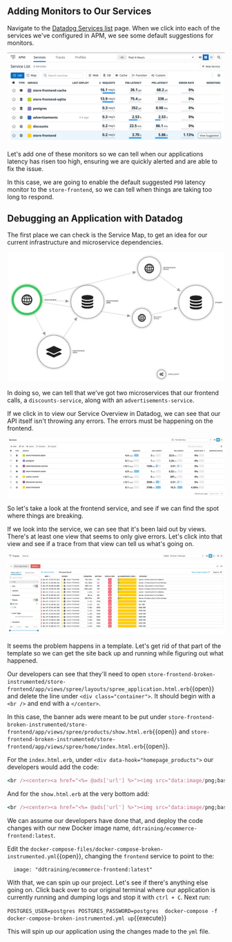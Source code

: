 ## Adding Monitors to Our Services

Navigate to the [Datadog Services list](https://app.datadoghq.com/apm/services) page. When we click into each of the services we've configured in APM, we see some default suggestions for monitors. 

![Suggested Monitors](./assets/suggest-monitors.png)

Let's add one of these monitors so we can tell when our applications latency has risen too high, ensuring we are quickly alerted and are able to fix the issue.

In this case, we are going to enable the default suggested `P90` latency monitor to the `store-frontend`, so we can tell when things are taking too long to respond.

## Debugging an Application with Datadog

The first place we can check is the Service Map, to get an idea for our current infrastructure and microservice dependencies.

![Datadog Service Map](./assets/service-map.png)

In doing so, we can tell that we've got two microservices that our frontend calls, a `discounts-service`, along with an `advertisements-service`.

If we click in to view our Service Overview in Datadog, we can see that our API itself isn't throwing any errors. The errors must be happening on the frontend.

![Services List](./assets/problematic-service.gif)

So let's take a look at the frontend service, and see if we can find the spot where things are breaking.

If we look into the service, we can see that it's been laid out by views. There's at least one view that seems to only give errors. Let's click into that view and see if a trace from that view can tell us what's going on.

![Problematic Traces](./assets/500-trace-errors.png)

It seems the problem happens in a template. Let's get rid of that part of the template so we can get the site back up and running while figuring out what happened.

Our developers can see that they'll need to open `store-frontend-broken-instrumented/store-frontend/app/views/spree/layouts/spree_application.html.erb`{{open}} and delete the line under `<div class="container">`. It should begin with a `<br />` and end with a `</center>`.

In this case, the banner ads were meant to be put under `store-frontend-broken-instrumented/store-frontend/app/views/spree/products/show.html.erb`{{open}} and `store-frontend-broken-instrumented/store-frontend/app/views/spree/home/index.html.erb`{{open}}.

For the `index.html.erb`, under `<div data-hook="homepage_products">` our developers would add the code:

```ruby
<br /><center><a href="<%= @ads['url'] %>"><img src="data:image/png;base64,<%= @ads['base64'] %>" /></a></center>

```

And for the `show.html.erb` at the very bottom add:

```ruby 
<br /><center><a href="<%= @ads['url'] %>"><img src="data:image/png;base64,<%= @ads['base64'] %>" /></a></center><br />
```

We can assume our developers have done that, and deploy the code changes with our new Docker image name, `ddtraining/ecommerce-frontend:latest`.

Edit the `docker-compose-files/docker-compose-broken-instrumented.yml`{{open}}, changing the `frontend` service to point to the:

```
  image: "ddtraining/ecommerce-frontend:latest"
```

With that, we can spin up our project. Let's see if there's anything else going on. Click back over to our original terminal where our application is currently running and dumping logs and stop it with `ctrl + C`. Next run:

`POSTGRES_USER=postgres POSTGRES_PASSWORD=postgres  docker-compose -f docker-compose-broken-instrumented.yml up`{{execute}}

This will spin up our application using the changes made to the `yml` file.


